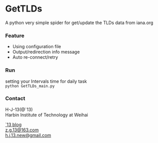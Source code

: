 GetTLDs
=======
A python very simple spider for get/update the TLDs data from iana.org

### Feature

* Using configuration file
* Output/redirection info message
* Auto re-connect/retry

### Run
setting your Intervals time for daily task        
```python GetTLDs_main.py```


### Contact

H-J-13(@`13)       
Harbin Institute of Technology at Weihai         
  
[`13 blog](http://www.houjie13.com)   
z.g.13@163.com      
h.j.13.new@gmail.com      
   